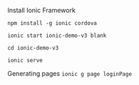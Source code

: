 Install Ionic Framework

`npm install -g ionic cordova`

`ionic start ionic-demo-v3 blank`

`cd ionic-demo-v3`

`ionic serve`

Generating pages 
`ionic g page loginPage`